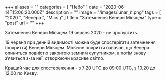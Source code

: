 +++
aliases = ""
categories = [ "Небо" ]
date = "2020-06-14T15:06:20.000Z"
description = ""
image = "/images/lunar_n.png"
tags = [ "2020 ", "Венера ", "Місяц" ]
title = "Затемнення Венери Місяцем"
type = "post"
url = ""
+++


Затемнення Венери Місяцем 19 червня 2020 - не пропустить.  
  
19 червня при денній видимості можна буде спостерігати затемнення (покриття) Венери Місяцем. Місячне покриття означає, що Венера опиниться повністю закритою земним супутником, а потім знову з’явиться з-за неї, створюючи красиве світло.  
  
Кращий час для спостереження - з 7:20 UTC до 09:00 UTC, з 10.20 до 12.00 по Києву.
